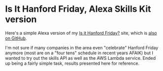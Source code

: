 # Is It Hanford Friday, Alexa Skills Kit version

Here's a simple Alexa version of my [Is it Hanford Friday?](http://isit.hanfordfriday.info/) site, which is [also on GitHub](https://github.com/natevw/hanfordfriday).

I'm not sure if many companies in the area even "celebrate" Hanford Friday anymore (most are on a "four tens" schedule in recent years AFAIK) but I wanted to try out the skills API as well as the AWS Lambda service. Ended up being a fairly simple task, results presented here for reference.
